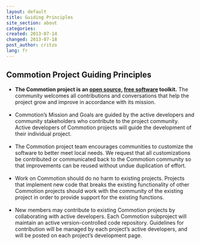 ```yaml
---
layout: default
title: Guiding Principles
site_section: about
categories: 
created: 2013-07-14
changed: 2013-07-18
post_author: critzo
lang: fr
---
```

  <h2>Commotion Project Guiding Principles</h2>

<ul>
	<li><strong>The Commotion project is an <a href="https://en.wikipedia.org/wiki/Open_source">open source</a>, <a href="https://en.wikipedia.org/wiki/Free_software">free software</a> toolkit.</strong> The community welcomes all contributions and conversations that help the project grow and improve in accordance with its mission.<br />
	&nbsp;</li>
	<li>Commotion’s Mission and Goals are guided by the active developers and community stakeholders who contribute to the project community. Active developers of Commotion projects will guide the development of their individual project.<br />
	&nbsp;</li>
	<li>The Commotion project team encourages communities to customize the software to better meet local needs. We request that all customizations be contributed or communicated back to the Commotion community so that improvements can be reused without undue duplication of effort.<br />
	&nbsp;</li>
	<li>Work on Commotion should do no harm to existing projects. Projects that implement new code that breaks the existing functionality of other Commotion projects should work with the community of the existing project in order to provide support for the existing functions.<br />
	&nbsp;</li>
	<li>New members may contribute to existing Commotion projects by collaborating with active developers. Each Commotion subproject will maintain an active version-controlled code repository. Guidelines for contribution will be managed by each project’s active developers, and will be posted on each project’s development page.</li>
</ul>
 
